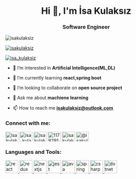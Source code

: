 
<h1 align="center">Hi 👋, I'm İsa Kulaksız</h1>
<h3 align="center">Software Engineer</h3>

<p align="left"> <img src="https://komarev.com/ghpvc/?username=isakulaksiz&label=Profile%20views&color=0e75b6&style=flat" alt="isakulaksiz" /> </p>

<p align="left"> <a href="https://github.com/ryo-ma/github-profile-trophy"><img src="https://github-profile-trophy.vercel.app/?username=isakulaksiz" alt="isakulaksiz" /></a> </p>

<p align="left"> <a href="https://twitter.com/isa_kulaksiz" target="blank"><img src="https://img.shields.io/twitter/follow/isa_kulaksiz?logo=twitter&style=for-the-badge" alt="isa_kulaksiz" /></a> </p>

- 🔭 I’m interested in **Artificial Intelligence(ML,DL)**

- 🌱 I’m currently learning **react,spring boot**

- 👯 I’m looking to collaborate on **open source project**

- 💬 Ask me about **machiene learning**

- 📫 How to reach me **isakulaksiz@outlook.com**

<h3 align="left">Connect with me:</h3>
<p align="left">
<a href="https://codepen.io/isakulaksiz" target="blank"><img align="center" src="https://cdn.jsdelivr.net/npm/simple-icons@3.0.1/icons/codepen.svg" alt="isakulaksiz" height="30" width="40" /></a>
<a href="https://twitter.com/isa_kulaksiz" target="blank"><img align="center" src="https://cdn.jsdelivr.net/npm/simple-icons@3.0.1/icons/twitter.svg" alt="isa_kulaksiz" height="30" width="40" /></a>
<a href="https://linkedin.com/in/isakulaksiz" target="blank"><img align="center" src="https://cdn.jsdelivr.net/npm/simple-icons@3.0.1/icons/linkedin.svg" alt="isakulaksiz" height="30" width="40" /></a>
<a href="https://stackoverflow.com/users/11792914" target="blank"><img align="center" src="https://cdn.jsdelivr.net/npm/simple-icons@3.0.1/icons/stackoverflow.svg" alt="11792914" height="30" width="40" /></a>
<a href="https://instagram.com/isakulakszz" target="blank"><img align="center" src="https://cdn.jsdelivr.net/npm/simple-icons@3.0.1/icons/instagram.svg" alt="isakulakszz" height="30" width="40" /></a>
<a href="https://medium.com/@isakulaksiz.ce" target="blank"><img align="center" src="https://cdn.jsdelivr.net/npm/simple-icons@3.0.1/icons/medium.svg" alt="@isakulaksiz.ce" height="30" width="40" /></a>
</p>

<h3 align="left">Languages and Tools:</h3>
<p align="left"> <a href="https://reactjs.org/" target="_blank"> <img src="https://devicons.github.io/devicon/devicon.git/icons/react/react-original-wordmark.svg" alt="react" width="40" height="40"/> </a><a href="https://redux.js.org" target="_blank"> <img src="https://devicons.github.io/devicon/devicon.git/icons/redux/redux-original.svg" alt="redux" width="40" height="40"/> </a> 
<a href="https://nextjs.org/" target="_blank"> <img src="https://cdn.worldvectorlogo.com/logos/nextjs-3.svg" alt="nextjs" width="40" height="40"/> </a><a href="https://jestjs.io" target="_blank"> <img src="https://www.vectorlogo.zone/logos/jestjsio/jestjsio-icon.svg" alt="jest" width="40" height="40"/> </a> <a href="https://www.java.com" target="_blank"> <img src="https://devicons.github.io/devicon/devicon.git/icons/java/java-original-wordmark.svg" alt="java" width="40" height="40"/> </a>   <a href="https://spring.io/" target="_blank"> <img src="https://www.vectorlogo.zone/logos/springio/springio-icon.svg" alt="spring" width="40" height="40"/> </a> <a href="https://www.w3schools.com/cs/" target="_blank"> <img src="https://devicons.github.io/devicon/devicon.git/icons/csharp/csharp-original.svg" alt="csharp" width="40" height="40"/> </a> <a href="https://dotnet.microsoft.com/" target="_blank"> <img src="https://devicons.github.io/devicon/devicon.git/icons/dot-net/dot-net-original-wordmark.svg" alt="dotnet" width="40" height="40"/> </a>  </p>
